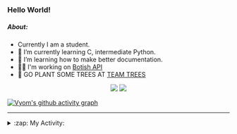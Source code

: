 ### Hello World!

##### About:
- Currently I am a student.
- 🌱 I’m currently learning C, intermediate Python.
- 🌱 I’m learning how to make better documentation.
- 👨‍💻 I'm working on [Botish API](https://github.com/Vyvy-vi/api)
- 🌱 GO PLANT SOME TREES AT [TEAM TREES](https://teamtrees.org/)

<p align="center">
  <a href="https://twitter.com/Vyvy_viM"><img target="_blank" src="https://img.shields.io/badge/twitter%20@Vyvy_viM-0D95E8?style=for-the-badge&logo=twitter&logoColor=white"/></a> 
  <a href="https://vyvy-vi.github.io/portfolio"><img target="_blank" src="https://img.shields.io/badge/-I_love_open_source-green?style=for-the-badge&logo=github&logoColor=black"/></a> 
</p>

[![Vyom's github activity graph](https://activity-graph.herokuapp.com/graph?username=Vyvy-vi)](https://github.com/ashutosh00710/github-readme-activity-graph)

---
<details>
  <summary>:zap: My Activity:</summary>
  
<!--START_SECTION:waka-->
![Code Time](http://img.shields.io/badge/Code%20Time-518%20hrs%2029%20mins-blue)

**I'm a Night 🦉** 

```text
🌞 Morning    43 commits     ██░░░░░░░░░░░░░░░░░░░░░░░   9.0% 
🌆 Daytime    118 commits    ██████░░░░░░░░░░░░░░░░░░░   24.69% 
🌃 Evening    141 commits    ███████░░░░░░░░░░░░░░░░░░   29.5% 
🌙 Night      176 commits    █████████░░░░░░░░░░░░░░░░   36.82%

```
📅 **I'm Most Productive on Sunday** 

```text
Monday       45 commits     ██░░░░░░░░░░░░░░░░░░░░░░░   9.41% 
Tuesday      76 commits     ████░░░░░░░░░░░░░░░░░░░░░   15.9% 
Wednesday    65 commits     ███░░░░░░░░░░░░░░░░░░░░░░   13.6% 
Thursday     57 commits     ███░░░░░░░░░░░░░░░░░░░░░░   11.92% 
Friday       44 commits     ██░░░░░░░░░░░░░░░░░░░░░░░   9.21% 
Saturday     56 commits     ███░░░░░░░░░░░░░░░░░░░░░░   11.72% 
Sunday       135 commits    ███████░░░░░░░░░░░░░░░░░░   28.24%

```


📊 **This Week I Spent My Time On** 

```text
🔥 Editors: 
Vim                      6 hrs 21 mins       █████████████████████████   100.0%

🐱‍💻 Projects: 
puzzle-8-Vyvy-vi         1 hr 43 mins        ██████░░░░░░░░░░░░░░░░░░░   27.13% 
MeetingAttendanceDiscordB1 hr 10 mins        ████░░░░░░░░░░░░░░░░░░░░░   18.36% 
puzzle-4-Vyvy-vi         56 mins             ███░░░░░░░░░░░░░░░░░░░░░░   14.93% 
puzzle-5---prepare-bags-o48 mins             ███░░░░░░░░░░░░░░░░░░░░░░   12.72% 
puzzle-7-Vyvy-vi         46 mins             ███░░░░░░░░░░░░░░░░░░░░░░   12.23%

```


 Last Updated on 12/12/2021
<!--END_SECTION:waka-->
</details>
